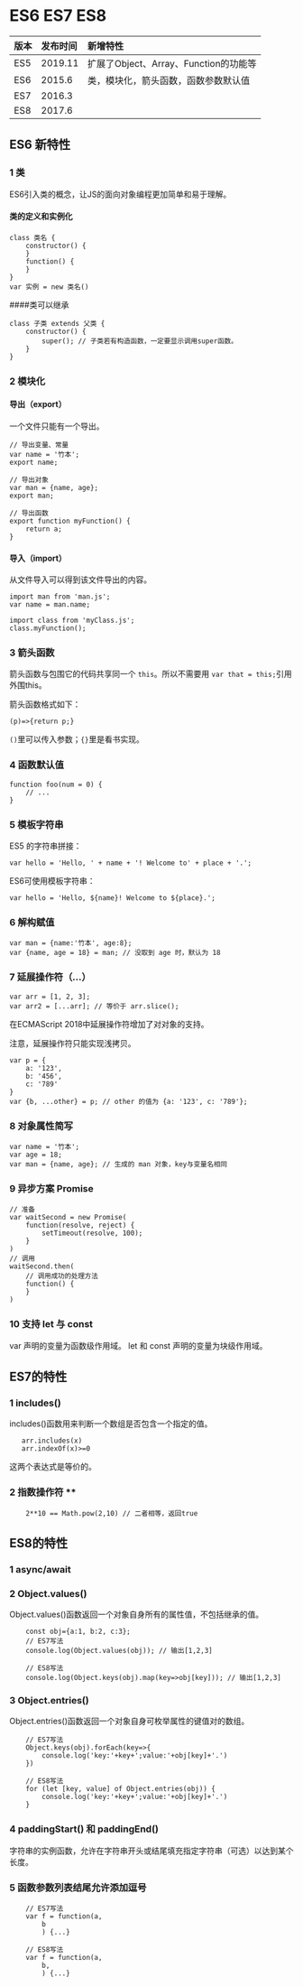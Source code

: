 # ES6 ES7 ES8

|版本|发布时间|新增特性|
|:--|:--|:--|
|ES5|2019.11|扩展了Object、Array、Function的功能等|
|ES6|2015.6|类，模块化，箭头函数，函数参数默认值|
|ES7|2016.3|
|ES8|2017.6|


## ES6 新特性
### 1 类
ES6引入类的概念，让JS的面向对象编程更加简单和易于理解。

#### 类的定义和实例化
```
class 类名 {
	constructor() {
	}
	function() {
	}
}
var 实例 = new 类名()
```
####类可以继承
```
class 子类 extends 父类 {
	constructor() {
		super(); // 子类若有构造函数，一定要显示调用super函数。
	}
}
```

### 2 模块化

#### 导出（export）
一个文件只能有一个导出。

```
// 导出变量、常量
var name = '竹本';
export name;
```
```
// 导出对象
var man = {name, age}; 
export man;
```
```
// 导出函数
export function myFunction() {
	return a;
}
```
#### 导入（import）
从文件导入可以得到该文件导出的内容。

```
import man from 'man.js'; 
var name = man.name;

import class from 'myClass.js';
class.myFunction();
```

### 3 箭头函数
箭头函数与包围它的代码共享同一个 `this`。所以不需要用 `var that = this;`引用外围this。

箭头函数格式如下：

```
(p)=>{return p;}
```
`()`里可以传入参数；`{}`里是看书实现。

### 4 函数默认值
```
function foo(num = 0) {
	// ...
}
```

### 5 模板字符串

ES5 的字符串拼接：
```
var hello = 'Hello, ' + name + '! Welcome to' + place + '.';
```

ES6可使用模板字符串：
```
var hello = 'Hello, ${name}! Welcome to ${place}.';
```

### 6 解构赋值
```
var man = {name:'竹本', age:8};
var {name, age = 18} = man; // 没取到 age 时，默认为 18
```

### 7 延展操作符（...）
```
var arr = [1, 2, 3];
var arr2 = [...arr]; // 等价于 arr.slice();
```

在ECMAScript 2018中延展操作符增加了对对象的支持。

注意，延展操作符只能实现浅拷贝。

```
var p = {
	a: '123',
	b: '456',
	c: '789'
}
var {b, ...other} = p; // other 的值为 {a: '123', c: '789'};
```

### 8 对象属性简写
```
var name = '竹本';
var age = 18;
var man = {name, age}; // 生成的 man 对象，key与变量名相同
```

### 9 异步方案 Promise
```
// 准备
var waitSecond = new Promise(
	function(resolve, reject) {
		setTimeout(resolve, 100);
	}
)
// 调用
waitSecond.then(
	// 调用成功的处理方法
	function() {
	}
)
```

### 10 支持 let 与 const

var 声明的变量为函数级作用域。
let 和 const 声明的变量为块级作用域。

## ES7的特性
### 1 includes()
includes()函数用来判断一个数组是否包含一个指定的值。

```
   arr.includes(x)
   arr.indexOf(x)>=0
```

这两个表达式是等价的。

### 2 指数操作符 **

```
	2**10 == Math.pow(2,10) // 二者相等，返回true
```

## ES8的特性
### 1 async/await

### 2 Object.values()
Object.values()函数返回一个对象自身所有的属性值，不包括继承的值。

```
	const obj={a:1, b:2, c:3};
	// ES7写法
	console.log(Object.values(obj)); // 输出[1,2,3]
	
	// ES8写法
	console.log(Object.keys(obj).map(key=>obj[key])); // 输出[1,2,3]
``` 

### 3 Object.entries()
Object.entries()函数返回一个对象自身可枚举属性的键值对的数组。

```
	// ES7写法
	Object.keys(obj).forEach(key=>{
		console.log('key:'+key+';value:'+obj[key]+'.')
	})
	
	// ES8写法
	for (let [key, value] of Object.entries(obj)) {
		console.log('key:'+key+';value:'+obj[key]+'.')
	}
```

### 4 paddingStart() 和 paddingEnd()
字符串的实例函数，允许在字符串开头或结尾填充指定字符串（可选）以达到某个长度。

### 5 函数参数列表结尾允许添加逗号
```
	// ES7写法
	var f = function(a,
		b
		) {...}
		
	// ES8写法
	var f = function(a,
		b,
		) {...}
```